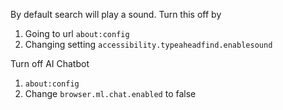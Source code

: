 By default search will play a sound. Turn this off by
1. Going to url `about:config`
2. Changing setting `accessibility.typeaheadfind.enablesound`

Turn off AI Chatbot
1. `about:config`
2. Change `browser.ml.chat.enabled` to false
